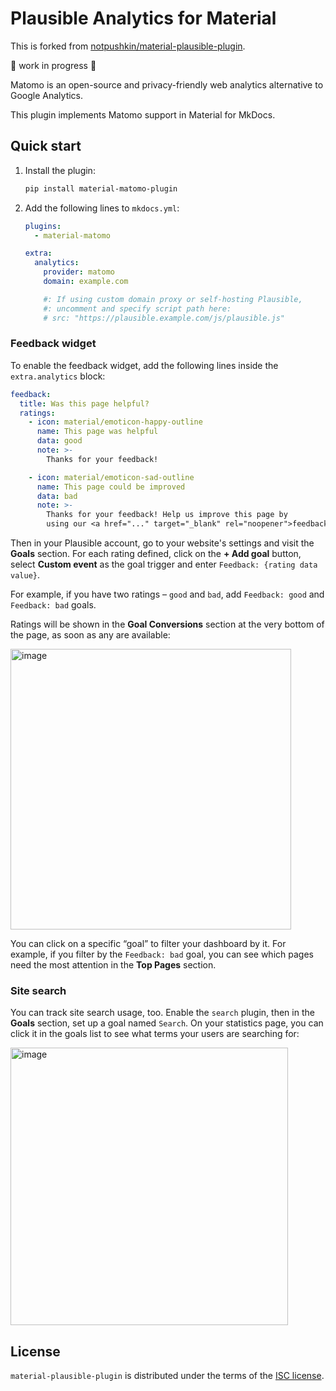 # Plausible Analytics for Material

This is forked from [notpushkin/material-plausible-plugin](https://gitlab.com/notpushkin/material-plausible-plugin).

🚧 work in progress 🚧

Matomo is an open-source and privacy-friendly web analytics alternative to Google Analytics.

This plugin implements Matomo support in Material for MkDocs.

## Quick start

1. Install the plugin:

    ```sh
    pip install material-matomo-plugin
    ```

2. Add the following lines to `mkdocs.yml`:

    ```yaml
    plugins:
      - material-matomo

    extra:
      analytics:
        provider: matomo
        domain: example.com

        #: If using custom domain proxy or self-hosting Plausible,
        #: uncomment and specify script path here:
        # src: "https://plausible.example.com/js/plausible.js"
    ```

### Feedback widget

To enable the feedback widget, add the following lines inside the `extra.analytics` block:

```yaml
feedback:
  title: Was this page helpful?
  ratings:
    - icon: material/emoticon-happy-outline
      name: This page was helpful
      data: good
      note: >-
        Thanks for your feedback!

    - icon: material/emoticon-sad-outline
      name: This page could be improved
      data: bad
      note: >-
        Thanks for your feedback! Help us improve this page by
        using our <a href="..." target="_blank" rel="noopener">feedback form</a>.
```

Then in your Plausible account, go to your website's settings and visit the
**Goals** section. For each rating defined, click on the **+ Add goal** button,
select **Custom event** as the goal trigger and enter `Feedback: {rating data
value}`.

For example, if you have two ratings – `good` and `bad`, add `Feedback: good`
and `Feedback: bad` goals.

Ratings will be shown in the **Goal Conversions** section at the very bottom of the page, as soon as any are available:

<img width="449" alt="image" src="https://user-images.githubusercontent.com/1298948/211634195-b0131d54-cd5f-49d6-9a3d-85bdb4c493fc.png">

You can click on a specific “goal” to filter your dashboard by it. For example, if you filter by the `Feedback: bad` goal, you can see which pages need the most attention in the **Top Pages** section.

### Site search

You can track site search usage, too. Enable the `search` plugin, then in the
**Goals** section, set up a goal named `Search`. On your statistics page, you
can click it in the goals list to see what terms your users are searching for:

<img width="444" alt="image" src="/images/goal-search.png" alt="Search goal expanded">

## License

`material-plausible-plugin` is distributed under the terms of the [ISC license](https://spdx.org/licenses/ISC.html).
